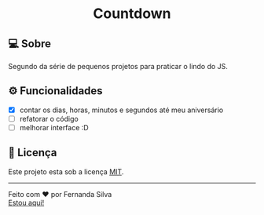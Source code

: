 <h1 align="center">Countdown</h1>

## 💻 Sobre

Segundo da série de pequenos projetos para praticar o lindo do JS.

## ⚙ Funcionalidades

- [X] contar os dias, horas, minutos e segundos até meu aniversário
- [ ] refatorar o código
- [ ] melhorar interface :D

## 📝 Licença

Este projeto esta sob a licença [MIT](LICENSE).

---

Feito com ❤️ por Fernanda Silva  
[Estou aqui!](https://www.linkedin.com/in/f-ernandasilva/)
